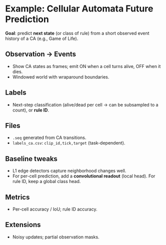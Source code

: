 # Example: Cellular Automata Future Prediction

**Goal**: predict **next state** (or class of rule) from a short observed event history of a CA (e.g., Game of Life).

## Observation → Events

- Show CA states as frames; emit ON when a cell turns alive, OFF when it dies.
- Windowed world with wraparound boundaries.

## Labels

- Next-step classification (alive/dead per cell → can be subsampled to a count), or **rule ID**.

## Files

- `.seq` generated from CA transitions.
- `labels_ca.csv`: `clip_id,tick,target` (task-dependent).

## Baseline tweaks

- L1 edge detectors capture neighborhood changes well.
- For per-cell prediction, add a **convolutional readout** (local head). For rule ID, keep a global class head.

## Metrics

- Per-cell accuracy / IoU; rule ID accuracy.

## Extensions

- Noisy updates; partial observation masks.
